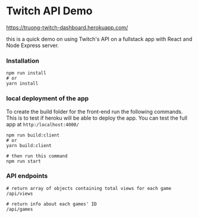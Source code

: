 # Twitch API Demo

https://truong-twitch-dashboard.herokuapp.com/

this is a quick demo on using Twitch's API on a fullstack app with React and Node Express server.

### Installation

```
npm run install
# or
yarn install
```

### local deployment of the app

To create the build folder for the front-end run the following commands. This is
to test if heroku will be able to deploy the app. You can test the full app at
`http:/localhost:4000/`

```
npm run build:client
# or
yarn build:client

# then run this command
npm run start
```

### API endpoints

```
# return array of objects containing total views for each game
/api/views

# return info about each games' ID
/api/games
```
